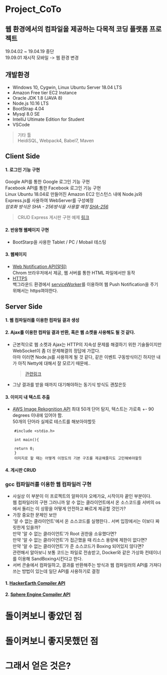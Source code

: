 # Project_CoTo  
## 웹 환경에서의 컴파일을 제공하는 다목적 코딩 플랫폼 프로젝트
19.04.02 ~ 19.04.19 중단  
19.09.01 재시작 모바일 -> 웹 환경 변경 
  
## 개발환경  
- Windows 10, Cygwin, Linux Ubuntu Server 18.04 LTS
- Amazon Free tier EC2 Instance  
- Oracle JDK 1.8 (JAVA 8)    
- Node.js 10.16 LTS    
- BootStrap 4.04   
- Mysql 8.0 SE  
- IntelliJ Ultimate Edition for Student  
- VSCode  
> 기타 툴   
HeidiSQL, Webpack4, Babel7, Maven  

## Client Side
#### 1. 로그인 기능 구현   
Google API를 통한 Google 로그인 기능 구현  
Facebook API를 통한 Facebook 로그인 기능 구현   
Linux Ubuntu 18.04로 만들어진 Amazon EC2 인스턴스 내에 Node.js와 Express.js를 사용하여 WebServer를 구성예정  
*_암호화 방식은 SHA - 256방식을 사용할 예정 [SHA-256](https://victorydntmd.tistory.com/144 )_*    

>CRUD Express 게시판 구현  예제
[링크](https://develtraining.tistory.com/category/%EC%9B%B9%ED%94%84%EB%A1%9C%EA%B7%B8%EB%9E%98%EB%B0%8D/Node%20+%20Express%20+%20Mysql%20%EC%9D%84%20%EC%9D%B4%EC%9A%A9%ED%95%9C%20%EA%B2%8C%EC%8B%9C%ED%8C%90%20%EB%A7%8C%EB%93%A4%EA%B8%B0)  


#### 2. 반응형 웹페이지 구현  
- BootStarp을 사용한 Tablet / PC / Mobail 테스팅 
  
#### 3. 웹페이지  
- [Web Notification API(알림)](https://untitledtblog.tistory.com/107)  
Chrom 브라우저에서 제공, 웹 서버를 통한 HTML 파일에서만 동작  
- [HTTPS](https://medium.com/@sejongdekang/node-js%EC%97%90%EC%84%9C-lets-encrypt-%EB%AC%B4%EB%A3%8C-ssl-%EC%A0%81%EC%9A%A9%ED%95%98%EA%B8%B0-fe337b87bfbb)  
백그라운드 환경에서 [serviceWorker](https://medium.com/@sejongdekang/node-js-fcm-%EC%9B%B9%EC%95%B1-%EC%84%9C%EB%B9%84%EC%8A%A4%EC%9B%8C%EC%BB%A4-%EC%9C%BC%EB%A1%9C-%ED%91%B8%EC%8B%9C-%EA%B5%AC%ED%98%84%ED%95%98%EA%B8%B0-43c49b761dba)를 이용하여 웹 Push Notification을 주기 위해서는 https여야한다.  

## Server Side  
#### 1. 웹 컴파일러를 이용한 컴파일 결과 생성  
#### 2. Ajax를 이용한 컴파일 결과 반환, 혹은 웹 소켓을 사용해도 될 것 같다.  
   - 근본적으로 웹 소켓과 Ajax는 HTTP의 지속성 문제를 해결하기 위한 기술들이지만 WebSocket이 좀 더 문제해결의 정답에 가깝다.  
     아마 이러면 Node.js를 사용하게 될 것 같다, 같은 이벤트 구동방식이긴 하지만 내가 아직 Netty에 대해서 잘 모르기 때문에..
     > [관련링크](https://glqdlt.tistory.com/145)  
   - 그냥 결과를 받을 때까지 대기해야하는 동기식 방식도 괜찮은듯  
   
#### 3. 이미지 내 텍스트 추출  
   - [AWS Image Rekognition API](https://docs.aws.amazon.com/ko_kr/rekognition/latest/dg/text-detection.html) 최대 50개 단어 탐지, 텍스트는 가로축 +- 90 degrees 이내에 있어야 함.  
      50개의 단어라 실제로 테스트를 해보아야할듯  
```   
    #include <stdio.h>  
    
    int main(){  
    
    return 0;
    } 
    이미지로 할 때는 어떻게 이정도의 기본 구조를 제공해줄지도 고민해봐야할듯
```
#### 4. 게시판 CRUD  

### gcc 컴파일러를 이용한 웹 컴파일러 구현  
- 사실상 이 부분이 이 프로젝트의 알파이자 오메가요, 시작이자 끝인 부분이다.  
  웹 컴파일러의 구현 그러니까 알 수 없는 클라이언트에서 온 소스코드를 서버의 os에서 돌리는 이 상황을 어떻게 안전하고 빠르게 제공할 것인가?  
- 가장 중요한 문제인 보안  
  '알 수 없는 클라이언트'에서 온 소스코드를 실행한다.. 서버 입장에서는 이보다 짜릿한게 있을까?  
  만약 '알 수 없는 클라이언트'가 Root 권한을 소유했다면?  
  만약 '알 수 없는 클라이언트'가 접근했을 때 리소스 용량에 제한이 없다면?  
  만약 '알 수 없는 클라이언트'가 준 소스코드가 Boxing 되어있지 않다면?  
  관련해서 알아보니 보통 코드는 파일로 전송받고, Docker와 같은 가상화 컨테이너를 이용해 SandBoxing시킨다고 한다.  
- 서버 콘솔에서 컴파일하고, 결과를 반환해주는 방식과 웹 컴파일러의 API를 가져다 쓰는 방법이 있는데 일단 API를 사용하기로 결정  

#### 1. [HackerEarth Compiler API](https://www.hackerearth.com/docs/wiki/developers/v3/)  
#### 2. [Sphere Engine Compiler API](https://developer.sphere-engine.com/api/compilers?version=3)  
  
  
  
  
  
  
  
  
  
  
# 돌이켜보니 좋았던 점  

# 돌이켜보니 좋지못했던 점  

# 그래서 얻은 것은?  
